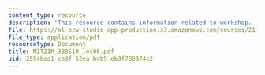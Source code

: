 ```yaml
---
content_type: resource
description: 'This resource contains information related to workshop. '
file: https://ol-ocw-studio-app-production.s3.amazonaws.com/courses/21m-380-music-and-technology-algorithmic-and-generative-music-spring-2010/2554bea1cb3f52eabdb9eb3f780874e2_MIT21M_380S10_lec06.pdf
file_type: application/pdf
resourcetype: Document
title: MIT21M_380S10_lec06.pdf
uid: 2554bea1-cb3f-52ea-bdb9-eb3f780874e2
---
```

